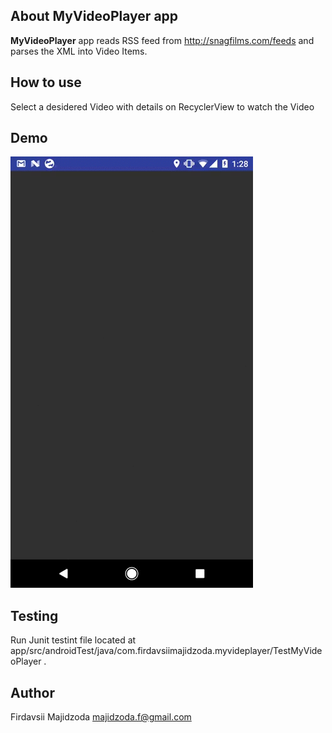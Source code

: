 ## About MyVideoPlayer app

**MyVideoPlayer** app reads RSS feed from http://snagfilms.com/feeds and parses the XML into Video Items.

## How to use

Select a desidered Video with details on RecyclerView to watch the Video

## Demo
![Demo](https://github.com/majidzoda/MyVideoPlayer/blob/master/MyVideoPlayer-_Demo_.gif)

## Testing

Run Junit testint file located at app/src/androidTest/java/com.firdavsiimajidzoda.myvideplayer/TestMyVideoPlayer .



## Author

Firdavsii Majidzoda
majidzoda.f@gmail.com
